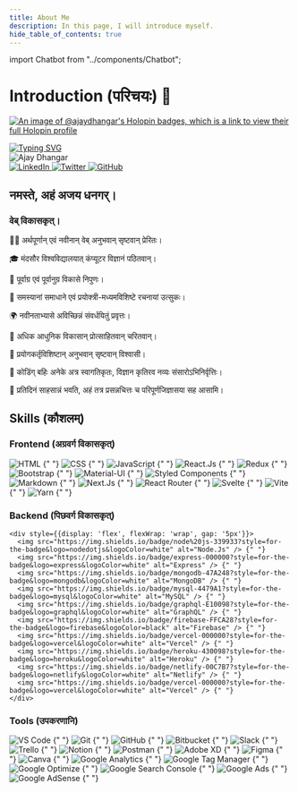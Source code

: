 ```yaml
---
title: About Me
description: In this page, I will introduce myself.
hide_table_of_contents: true
---
```


import Chatbot from "../components/Chatbot";

# Introduction (परिचयः) 🙏

[![An image of @ajaydhangar's Holopin badges, which is a link to view their full Holopin profile](https://holopin.me/ajaydhangar)](https://holopin.io/@ajaydhangar)

<div style={{background: 'linear-gradient(90deg, rgb(51, 55, 6) 0%, #FF4820 25%, #FF4820 50%, rgb(87, 89, 243) 100%)', paddingTop: '10px', borderRadius: '10px'}}>
  <a href="https://www.linkedin.com/in/ajay-dhangar" align="center"><img src="https://readme-typing-svg.demolab.com?font=Fira+Code&pause=1000&color=DEF72C&random=false&center=true&width=1000&lines=नमस्ते%2C+ तत्र।+अहं+अजय+धनगर्।+एकः+वेब्+विकासकृत्च+ अमुकः+मुक्तस्रोतः+उत्साही!" alt="Typing SVG" /></a>
</div>

<div style={{display: 'grid', gridTemplateColumns: 'repeat(auto-fit, minmax(300px, 1fr))', gap: '20px', marginTop: '20px'}}>
  <div style={{marginRight: '10px', display: 'flex', flexDirection: 'column', alignItems: 'center'}}>
    <img src="/instructors/ajay-dhangar.jpg" alt="Ajay Dhangar" style={{width: '200px', height: 'auto%', borderRadius: '50%'}} />
    <div style={{marginTop: '10px'}}>
      <a href="https://www.linkedin.com/in/ajay-dhangar/" target="_blank" rel="noreferrer noopener" style={{marginLeft: '5px'}}>
        <img src="https://img.shields.io/badge/LinkedIn-0077B5?style=for-the-badge&logo=linkedin&logoColor=white" alt="LinkedIn" />
      </a>
      <a href="https://twitter.com/CodesWithAjay" target="_blank" rel="noreferrer noopener" style={{marginLeft: '5px'}}>
        <img src="https://img.shields.io/badge/Twitter-1DA1F2?style=for-the-badge&logo=twitter&logoColor=white" alt="Twitter" />
      </a>
      <a href="https://github.com/ajay-dhangar" target="_blank" rel="noreferrer noopener" style={{marginLeft: '5px'}}>
        <img src="https://img.shields.io/badge/GitHub-100000?style=for-the-badge&logo=github&logoColor=white" alt="GitHub" />
      </a>
    </div>
  </div>
  <div style={{display: 'flex', flexDirection: 'column', justifyContent: 'center'}}>
    <h2 style={{margin: '0', background: 'linear-gradient(90deg, rgb(151, 255, 6) 0%, #FF4820 25%, #FF4820 50%, rgb(87, 89, 243) 100%)', WebkitBackgroundClip: 'text', WebkitTextFillColor: 'transparent'}}>
      नमस्ते, अहं अजय धनगर्।
    </h2>
    <h3 style={{margin: '0', color: 'rgb(87, 89, 243)'}}>
      वेब् विकासकृत्।
    </h3>
    <p>👨‍💻 अर्थपूर्णान् एवं नवीनान् वेब् अनुभवान् सृष्टवान् प्रेरितः।</p>
    <p>🎓 मंदसौर विश्वविद्यालयात् कंप्यूटर विज्ञानं पठितवान्।</p>
    <p>🚀 पूर्वाग्र एवं पूर्वानुग्र विकासे निपुणः।</p>
    <p>🌟 समस्यानां समाधाने एवं प्रयोक्त्री-मध्यमविशिष्टे रचनायां उत्सुकः।</p>
    <p>🌍 नवीनताभ्यासे अविच्छिन्नं संवर्धयितुं प्रवृत्तः।</p>
    <p>🎯 अधिक आधुनिक विकासान् प्रोत्साहितवान् चरितवान्।</p>
    <p>🌈 प्रयोगकर्तृविशिष्टान् अनुभवान् सृष्टवान् विश्वासी।</p>
    <p>🎲 कोडिंग् बहिः अनेके अत्र स्वागतिकृतः, विज्ञान कृतिरव नव्यः संसारोऽभिनिर्वृत्तिः।</p>
    <p>🚀 प्रतिदिनं साहसान्नं भवति, अहं तत्र प्रसन्नचित्तः च परिपूर्णजिज्ञासया सह आसामि।</p>
  </div>
</div>

## Skills (कौशलम्)

<div style={{marginTop: '20px', width: '100%', display: 'grid', gridTemplateColumns: 'repeat(auto-fit, minmax(300px, 1fr))', gap: '20px'}}>
  <div style={{marginRight: '8%'}}>
    <h3 style={{margin: '0', background: 'linear-gradient(90deg, rgb(151, 255, 6) 0%, #FF4820 25%, #FF4820 50%, rgb(87, 89, 243) 100%)', WebkitBackgroundClip: 'text', WebkitTextFillColor: 'transparent', fontSize: '1.5rem'}}>
      Frontend (अग्रवर्ग विकासकृत्)
    </h3>
      <div style={{display: 'flex', flexWrap: 'wrap', gap: '5px'}}>
        <img src="https://img.shields.io/badge/html-f12?style=for-the-badge&logo=html5&logoColor=white" alt="HTML" /> {" "}
        <img src="https://img.shields.io/badge/css-0077B5?style=for-the-badge&logo=css3&logoColor=white" alt="CSS" /> {" "}
        <img src="https://img.shields.io/badge/javascrip-100?style=for-the-badge&logo=javascript&logoColor=yellow" alt="JavaScript" /> {" "}
        <img src="https://img.shields.io/badge/react%20js-20232A?style=for-the-badge&logo=react&logoColor=white" alt="React.Js" />  {" "}
        <img src="https://img.shields.io/badge/redux-593D88?style=for-the-badge&logo=redux&logoColor=white" alt="Redux" /> {" "}
        <img src="https://img.shields.io/badge/bootstrap-0077B5?style=for-the-badge&logo=bootstrap&logoColor=white" alt="Bootstrap" /> {" "}
        <img src="https://img.shields.io/badge/Material%20UI-007FFF?style=for-the-badge&logo=mui&logoColor=white" alt="Material-UI" />  {" "}
        <img src="https://img.shields.io/badge/styled--components-DB7093?style=for-the-badge&logo=styled-components&logoColor=white" alt="Styled Components" /> {" "}
        <img src="https://img.shields.io/badge/Markdown-000000?style=for-the-badge&logo=markdown&logoColor=white" alt="Markdown" /> {" "}
        <img src="https://img.shields.io/badge/next%20js-000000?style=for-the-badge&logo=nextdotjs&logoColor=white" alt="Next.Js" /> {" "}
        <img src="https://img.shields.io/badge/React_Router-CA4245?style=for-the-badge&logo=react-router&logoColor=white" alt="React Router" /> {" "}
        <img src="https://img.shields.io/badge/Svelte-4A4A55?style=for-the-badge&logo=svelte&logoColor=FF3E00" alt="Svelte" /> {" "}
        <img src="https://img.shields.io/badge/Vite-B73BFE?style=for-the-badge&logo=vite&logoColor=FFD62E" alt="Vite" /> {" "}
        <img src="https://img.shields.io/badge/Yarn-2C8EBB?style=for-the-badge&logo=yarn&logoColor=white" alt="Yarn" /> {" "}
      </div>
  </div>
  <div>
    <h3 style={{margin: '0', background: 'linear-gradient(90deg, rgb(151, 255, 6) 0%, #FF4820 25%, #FF4820 50%, rgb(87, 89, 243) 100%)', WebkitBackgroundClip: 'text', WebkitTextFillColor: 'transparent', fontSize: '1.5rem'}}>
      Backend (पिछवर्ग  विकासकृत्)
    </h3>

    <div style={{display: 'flex', flexWrap: 'wrap', gap: '5px'}}>
      <img src="https://img.shields.io/badge/node%20js-339933?style=for-the-badge&logo=nodedotjs&logoColor=white" alt="Node.Js" /> {" "}
      <img src="https://img.shields.io/badge/express-000000?style=for-the-badge&logo=express&logoColor=white" alt="Express" /> {" "}
      <img src="https://img.shields.io/badge/mongodb-47A248?style=for-the-badge&logo=mongodb&logoColor=white" alt="MongoDB" /> {" "}
      <img src="https://img.shields.io/badge/mysql-4479A1?style=for-the-badge&logo=mysql&logoColor=white" alt="MySQL" /> {" "}
      <img src="https://img.shields.io/badge/graphql-E10098?style=for-the-badge&logo=graphql&logoColor=white" alt="GraphQL" /> {" "}
      <img src="https://img.shields.io/badge/firebase-FFCA28?style=for-the-badge&logo=firebase&logoColor=black" alt="Firebase" /> {" "}
      <img src="https://img.shields.io/badge/vercel-000000?style=for-the-badge&logo=vercel&logoColor=white" alt="Vercel" /> {" "}
      <img src="https://img.shields.io/badge/heroku-430098?style=for-the-badge&logo=heroku&logoColor=white" alt="Heroku" /> {" "}
      <img src="https://img.shields.io/badge/netlify-00C7B7?style=for-the-badge&logo=netlify&logoColor=white" alt="Netlify" /> {" "}
      <img src="https://img.shields.io/badge/vercel-000000?style=for-the-badge&logo=vercel&logoColor=white" alt="Vercel" /> {" "}
    </div>

  </div>
  <div>
    <h3 style={{margin: '0', background: 'linear-gradient(90deg, rgb(151, 255, 6) 0%, #FF4820 25%, #FF4820 50%, rgb(87, 89, 243) 100%)', WebkitBackgroundClip: 'text', WebkitTextFillColor: 'transparent', fontSize: '1.5rem'}}>
      Tools (उपकरणानि)
    </h3>
    <div style={{display: 'flex', flexWrap: 'wrap', gap: '5px'}}>
      <img src="https://img.shields.io/badge/VS%20Code-007ACC?style=for-the-badge&logo=visual-studio-code&logoColor=white" alt="VS Code" /> {" "}
      <img src="https://img.shields.io/badge/Git-F05032?style=for-the-badge&logo=git&logoColor=white" alt="Git" /> {" "}
      <img src="https://img.shields.io/badge/GitHub-100000?style=for-the-badge&logo=github&logoColor=white" alt="GitHub" /> {" "}
      <img src="https://img.shields.io/badge/Bitbucket-0052CC?style=for-the-badge&logo=bitbucket&logoColor=white" alt="Bitbucket" /> {" "}
      <img src="https://img.shields.io/badge/Slack-4A154B?style=for-the-badge&logo=slack&logoColor=white" alt="Slack" /> {" "}
      <img src="https://img.shields.io/badge/Trello-0079BF?style=for-the-badge&logo=trello&logoColor=white" alt="Trello" /> {" "}
      <img src="https://img.shields.io/badge/Notion-000000?style=for-the-badge&logo=notion&logoColor=white" alt="Notion" /> {" "}
      <img src="https://img.shields.io/badge/Postman-FF6C37?style=for-the-badge&logo=postman&logoColor=white" alt="Postman" /> {" "}
      <img src="https://img.shields.io/badge/Adobe%20XD-FF26BE?style=for-the-badge&logo=adobe-xd&logoColor=white" alt="Adobe XD" /> {" "}
      <img src="https://img.shields.io/badge/Figma-F24E1E?style=for-the-badge&logo=figma&logoColor=white" alt="Figma" /> {" "}
      <img src="https://img.shields.io/badge/Canva-00C4CC?style=for-the-badge&logo=canva&logoColor=white" alt="Canva" /> {" "}
      <img src="https://img.shields.io/badge/Google%20Analytics-E37400?style=for-the-badge&logo=google-analytics&logoColor=white" alt="Google Analytics" /> {" "}
      <img src="https://img.shields.io/badge/Google%20Tag%20Manager-4285F4?style=for-the-badge&logo=google-tag-manager&logoColor=white" alt="Google Tag Manager" /> {" "}
      <img src="https://img.shields.io/badge/Google%20Optimize-4285F4?style=for-the-badge&logo=google-optimize&logoColor=white" alt="Google Optimize" /> {" "}
      <img src="https://img.shields.io/badge/Google%20Search%20Console-4285F4?style=for-the-badge&logo=google-search-console&logoColor=white" alt="Google Search Console" /> {" "}
      <img src="https://img.shields.io/badge/Google%20Ads-4285F4?style=for-the-badge&logo=google-ads&logoColor=white" alt="Google Ads" /> {" "}
      <img src="https://img.shields.io/badge/Google%20AdSense-4285F4?style=for-the-badge&logo=google-adsense&logoColor=white" alt="Google AdSense" /> {" "}
      </div>
  </div>
</div>

<Chatbot />
